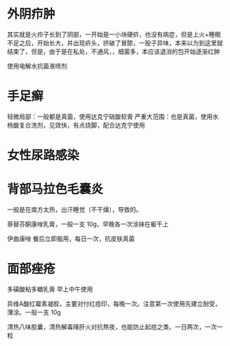 # 外阴疖肿
其实就是火疖子长到了阴部，一开始是一小块硬疥，也没有病症，但是上火+睡眠不足之后，开始长大，并出现疥头，挤破了冒脓，一股子异味，本来以为到这里就结束了，但是，由于是在私处，不通风，，细菌多，本应该退消的包开始逐渐红肿

使用电解水抗菌液喷剂

# 手足癣

轻微局部：一般都是真菌，使用达克宁硝酸软膏
严重大范围：也是真菌，使用水杨酸复合洗剂，见效快，有点烧脚，配合达克宁使用

# 女性尿路感染



# 背部马拉色毛囊炎

一般是在南方太热，出汗睡觉（不干燥），导致的。

萘替芬酮康唑乳膏，一般一支 10g，早晚各一次涂抹在躯干上

伊曲康唑 餐后立即服用，每日一次，抗皮肤真菌

# 面部痤疮

多磺酸粘多糖乳膏  早上中午使用

异维A酸红霉素凝胶，主要对付红痘印，每晚一次。注意第一次使用先建立耐受，薄涂。一般一支 10g

清热八味胶囊，清热解毒降肝火对抗熬夜，也能防止起痘之类。一日两次，一次一粒






